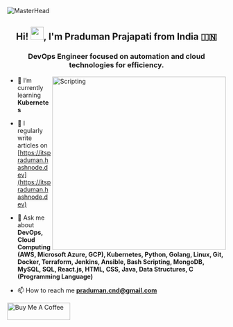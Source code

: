 ![MasterHead](https://cdn.dribbble.com/userupload/7725814/file/original-ad34e5a3d587a8a90b6586de67710225.gif)
<h2 align="center">Hi! <img src="https://user-images.githubusercontent.com/64153988/206999317-888120f8-6ba1-4c19-ba35-08e87feb530a.gif" width="30">, I'm Praduman Prajapati from India 🇮🇳</h2>

<h3 align="center">DevOps Engineer focused on automation and cloud technologies for efficiency.</h3>

<img align="right" alt="Scripting" width="400" src="https://cdn.dribbble.com/userupload/7725640/file/original-a2b82ab8779ece4c49df3672f7753ccb.gif">

- 🌱 I’m currently learning **Kubernetes**

- 📝 I regularly write articles on [https://itspraduman.hashnode.dev](https://itspraduman.hashnode.dev)

- 💬 Ask me about **DevOps, Cloud Computing (AWS, Microsoft Azure, GCP), Kubernetes, Python, Golang, Linux, Git, Docker, Terraform, Jenkins, Ansible, Bash Scripting, MongoDB, MySQL, SQL, React.js, HTML, CSS, Java, Data Structures, C (Programming Language)**

- 📫 How to reach me **praduman.cnd@gmail.com**

<a href="https://www.buymeacoffee.com/praduman" target="_blank">
  <img src="https://cdn.buymeacoffee.com/buttons/v2/default-yellow.png" alt="Buy Me A Coffee" style="height: 40px !important; width: 145px !important;">
</a>
